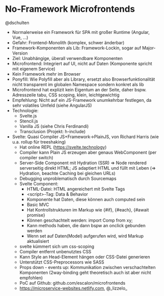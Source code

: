 # No-Framework Microfrontends
@dschulten

- Normalerweise ein Framework für SPA mit großer Runtime (Angular, Vue, ...)
- Gefahr: Frontend-Monolith (komplex, schwer änderbar)
- Framework-Komponenten als Lib: Framework-Lockin, sogar auf Major-Version
- Ziel: Unabhängige, überall verwendbare Komponenten
- Microfrontend: Integriert auf UI, nicht auf Daten (Komponente spricht mit eigenem Service)
- Kein Framework mehr im Browser
- Ponyfill: Wie Polyfill aber als Library, ersetzt also Browserfunktionalität nicht transparent im globalen Namespace sondern konkret als lib
- Microfrontend hat explizit kein Eigentum an der Seite, daher bspw. Adresszeile tabu, CSS scoping, klein, leichtgewichtig
- Empfehlung: Nicht auf ein JS-Framework unumkehrbar festlegen, da sehr volatiles Umfeld (siehe AngularJS)
- Technologie:
    - Svelte.js
    - Stencil.js
    - Vanilla JS (siehe Chris Ferdinandi)
    - Transclusion (Projekt: h-include)
- Svelte: Quasi Compiler JS+Framework->PlainJS, von Richard Harris (wie u.a. rollup für treeshaking)
    - Hat online REPL (https://svelte.technology) 
    - Compiler kann Plain JS erzeugen aber genaus WebComponent (per compiler switch)
    - Server-Side Component mit Hydration (SSR) => Node rendered serverseitig direkt HTML; JS adaptiert HTML und füllt mit Leben (=> Hydration, beachte Caching bei gleichen URLs)
    - Debugging unproblematisch durch Sourcemaps
    - Svelte Component:
        - HTML-Datei: HTML angereichert mit Svelte Tags
        - \<script\>-Tag: Data & Behavior
        - Komponente hat Daten, diese können auch computed sein
        - Basic MVC
        - Hat Kontrollstrukturen im Markup wie {#if}, {#each}, {#await promise}
        - Können geschachtelt werden: import Comp from xy; 
        - Kann methods haben, die dann bspw an onclick gebunden werden
        - Wenn set auf Daten(Model) aufgerufen wird, wird Markup aktualisiert
    - svelte kümmert sich um css-scoping
    - Compiler entfernt unbenutztes CSS
    - Kann Style an Head-Element hängen oder CSS-Datei generieren
    - Unterstützt CSS-Preprocessors wie SASS
    - Props down - events up: Kommunikation zwischen verschachtelten Komponenten (2way-binding geht theoretisch auch ist aber nicht empfohlen)
    - PoC auf Github: github.com/escalon/microfrontends
    - https://microservice-websites.netlify.com, @\_lizzelo\_
